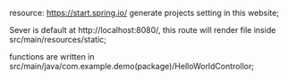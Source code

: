 resource: https://start.spring.io/
generate projects setting in this website;

Sever is default at http://localhost:8080/, this route will render file
inside src/main/resources/static;

functions are written in src/main/java/com.example.demo(package)/HelloWorldControllor;